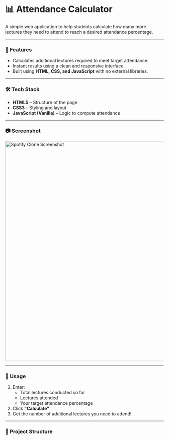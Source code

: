 # 📊 Attendance Calculator

A simple web application to help students calculate how many more lectures they need to attend to reach a desired attendance percentage.

---

### 🚀 Features

- Calculates additional lectures required to meet target attendance.
- Instant results using a clean and responsive interface.
- Built using **HTML, CSS, and JavaScript** with no external libraries.

---

### 🛠️ Tech Stack

- **HTML5** – Structure of the page
- **CSS3** – Styling and layout
- **JavaScript (Vanilla)** – Logic to compute attendance

---

### 📷 Screenshot

> <p align="center">
  <img src="https://media-hosting.imagekit.io/5e11e6fae4894fbe/Screenshot%202025-05-02%20at%2010.10.09%E2%80%AFAM.png?Expires=1840768822&Key-Pair-Id=K2ZIVPTIP2VGHC&Signature=ksoOmqdEtr0oocNPNgoHUIYT4USTUkhWkVR~1msyuIapV-aqEzqWTEGH6e~hS-c6-8Ze19rastM74Ku1dRH7fWVU9CNN9QzM2mf7t0Fjn0hejBpT7USW7caylKilU3LyenOCMhtXk~1ZS~Ew39RkAhHRKY9IZu~hen5qsDkyRB2QedKOS7U1oIblcJxBfzoclf2QjMSuAcVmv4iWlfqxrVqgcGj4PCoYxH2LvyAdWb3JR242x1PheRVVJqS-sNFrjuradGON6Tm1A77HiunAMzlxQp-Ixk1ecR7WXfNzW3DK6kuw9a02pGIRj~ThuYO2jMSsH2KYvbrm~lDH6cmLiQ__" alt="Spotify Clone Screenshot" width="700"/>
</p>

---

### 🎯 Usage

1. Enter:
   - Total lectures conducted so far
   - Lectures attended
   - Your target attendance percentage
2. Click **"Calculate"**
3. Get the number of additional lectures you need to attend!

---

### 📁 Project Structure
